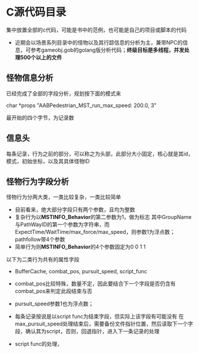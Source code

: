 # C源代码目录
集中放置全部的c代码，可能是书中的范例，也可能是自己的项目或脚本的代码

* 近期会以场景系列目录中的怪物以及其行踪信息的分析为主，兼带NPC的信息，可参考gameobj.gob的golang版分析代码；**终级目标是多线程，并发处理500个以上的文件**

## 怪物信息分析
已经完成了全部的字段分析，规划按下面的模式来

char *props 
"AABPedestrian_MST_run_max_speed: 200.0, 3"

最开始的四个字节，为记录数
## 信息头
每条记录，行为之前的部分，可以称之为头部，此部分大小固定，核心就是其id，模式，初始坐标，以及其具体怪物ID
## 怪物行为字段分析
怪物行为分两大类，一类比较复杂，一类比较简单

* 目前看来，绝大部分字段只有两个参数，且均为整数
* 复杂行为以**MSTINFO_Behavior**的第二参数为1，做为标志
其中GroupName与PathWayID的第一个参数为字符串，而ExpectTime/WaitTime/max_force/max_speed，则参数1为浮点数；
pathfollow带4个参数
* 简单行为则**MSTINFO_Behavior**的4个参数固定为0 0 1 1

以下为二类行为共有的属性字段

* BufferCache, combat_pos, pursuit_speed, script_func
* combat_pos比较特殊，数量不定，因此要结合下一个字段是否仍含有combat_pos来判定此段结束与否
* pursuit_speed参数1也为浮点数；
* 每条记录按说是以script func为结束字段，但实际上该字段有可能没有
在max_pursuit_speed处理结束后，需要备份文件指针位置，然后读取下一个字段，确认其为script，否则，回退指针，进入下一条记录的处理

* script func的处理，
